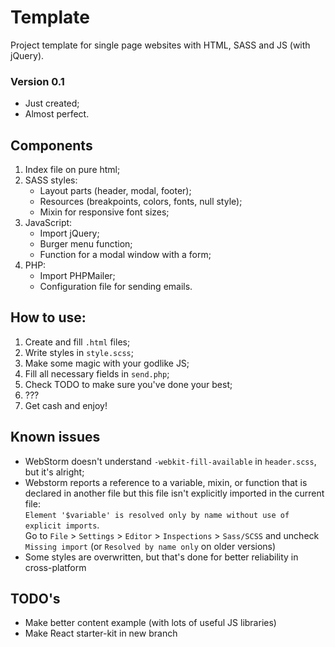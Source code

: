 # Template

Project template for single page websites with HTML, SASS and JS (with jQuery).

### Version 0.1

- Just created;
- Almost perfect.

## Components

1. Index file on pure html;
2. SASS styles:
    - Layout parts (header, modal, footer);
    - Resources (breakpoints, colors, fonts, null style);
    - Mixin for responsive font sizes;
3. JavaScript:
    - Import jQuery;
    - Burger menu function;
    - Function for a modal window with a form;
4. PHP:
    - Import PHPMailer;
    - Configuration file for sending emails.

## How to use:

1. Create and fill ```.html``` files;
2. Write styles in ```style.scss```;
3. Make some magic with your godlike JS;
4. Fill all necessary fields in ```send.php```;
5. Check TODO to make sure you've done your best;
6. ???
7. Get cash and enjoy!

## Known issues

- WebStorm doesn't understand ```-webkit-fill-available``` in ```header.scss```, but it's alright;
- Webstorm reports a reference to a variable, mixin, or function that is declared in another file but this file isn't
  explicitly imported in the current file:  
  ```Element '$variable' is resolved only by name without use of explicit imports```.  
  Go to ```File``` > ```Settings``` > ```Editor``` > ```Inspections``` > ```Sass/SCSS``` and
  uncheck ```Missing import``` (or ```Resolved by name only``` on older versions)
- Some styles are overwritten, but that's done for better reliability in cross-platform

## TODO's

- Make better content example (with lots of useful JS libraries)
- Make React starter-kit in new branch